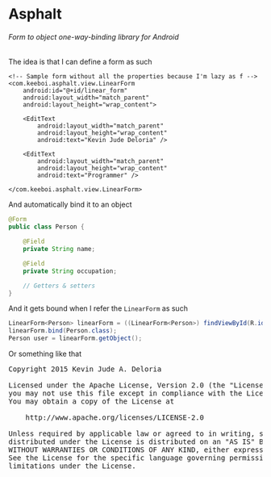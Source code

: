 # Asphalt
###### Form to object one-way-binding library for Android

The idea is that I can define a form as such

```
<!-- Sample form without all the properties because I'm lazy as f -->
<com.keeboi.asphalt.view.LinearForm
    android:id="@+id/linear_form"
    android:layout_width="match_parent"
    android:layout_height="wrap_content">

    <EditText
        android:layout_width="match_parent"
        android:layout_height="wrap_content"
        android:text="Kevin Jude Deloria" />

    <EditText
        android:layout_width="match_parent"
        android:layout_height="wrap_content"
        android:text="Programmer" />

</com.keeboi.asphalt.view.LinearForm>
```

And automatically bind it to an object

```java
@Form
public class Person {

    @Field
    private String name;

    @Field
    private String occupation;

    // Getters & setters
}
```

And it gets bound when I refer the `LinearForm` as such

```java
LinearForm<Person> linearForm = ((LinearForm<Person>) findViewById(R.id.linear_form));
linearForm.bind(Person.class);
Person user = linearForm.getObject();
```

Or something like that

<pre>
Copyright 2015 Kevin Jude A. Deloria

Licensed under the Apache License, Version 2.0 (the "License");
you may not use this file except in compliance with the License.
You may obtain a copy of the License at

    http://www.apache.org/licenses/LICENSE-2.0

Unless required by applicable law or agreed to in writing, software
distributed under the License is distributed on an "AS IS" BASIS,
WITHOUT WARRANTIES OR CONDITIONS OF ANY KIND, either express or implied.
See the License for the specific language governing permissions and
limitations under the License.
</pre>

